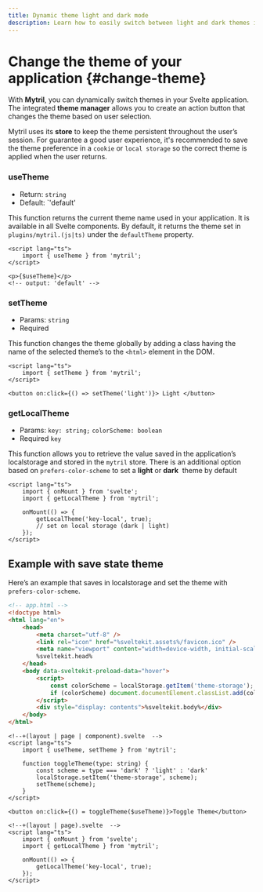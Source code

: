 ```yaml
---
title: Dynamic theme light and dark mode
description: Learn how to easily switch between light and dark themes in your Svelte app using Mytril. Save theme preferences with local storage and customize your UI with simple functions like useTheme and setTheme.
---
```


# Change the theme of your application {#change-theme}

With **Mytril**, you can dynamically switch themes in your Svelte application. The integrated **theme manager** allows you to create an action button that changes the theme based on user selection.

Mytril uses its **store** to keep the theme persistent throughout the user’s session. For guarantee a good user experience, it's recommended to save the theme preference in a `cookie` or `local storage` so the correct theme is applied when the user returns.

### useTheme

- Return: `string`
- Default: `'default'

This function returns the current theme name used in your application. It is available in all Svelte components. By default, it returns the theme set in `plugins/mytril.(js|ts)` under the `defaultTheme` property.

```svelte
<script lang="ts">
	import { useTheme } from 'mytril';
</script>

<p>{$useTheme}</p>
<!-- output: 'default' -->
```

### setTheme

- Params: `string`
- Required

This function changes the theme globally by adding a class having the name of the selected theme’s to the `<html>` element in the DOM.

```svelte
<script lang="ts">
	import { setTheme } from 'mytril';
</script>

<button on:click={() => setTheme('light')}> Light </button>
```

### getLocalTheme

- Params: `key: string;` `colorScheme: boolean`
- Required `key`

This function allows you to retrieve the value saved in the application’s localstorage and stored in the `mytril` store. There is an additional option based on `prefers-color-scheme` to set a **light** or **dark**  theme by default

```svelte
<script lang="ts">
	import { onMount } from 'svelte';
	import { getLocalTheme } from 'mytril';

	onMount(() => {
		getLocalTheme('key-local', true);
		// set on local storage (dark | light)
	});
</script>
```

## Example with save state theme

Here’s an example that saves in localstorage and set the theme with `prefers-color-scheme`.

```html
<!-- app.html -->
<!doctype html>
<html lang="en">
	<head>
		<meta charset="utf-8" />
		<link rel="icon" href="%sveltekit.assets%/favicon.ico" />
		<meta name="viewport" content="width=device-width, initial-scale=1" />
		%sveltekit.head%
	</head>
	<body data-sveltekit-preload-data="hover">
		<script>
			const colorScheme = localStorage.getItem('theme-storage');
			if (colorScheme) document.documentElement.classList.add(colorScheme);
		</script>
		<div style="display: contents">%sveltekit.body%</div>
	</body>
</html>
```

```svelte
<!--+(layout | page | component).svelte  -->
<script lang="ts">
	import { useTheme, setTheme } from 'mytril';

	function toggleTheme(type: string) {
		const scheme = type === 'dark' ? 'light' : 'dark'
		localStorage.setItem('theme-storage', scheme);
		setTheme(scheme);
	}
</script>

<button on:click={() = toggleTheme($useTheme)}>Toggle Theme</button>
```

```svelte
<!--+(layout | page).svelte  -->
<script lang="ts">
	import { onMount } from 'svelte';
	import { getLocalTheme } from 'mytril';

	onMount(() => {
		getLocalTheme('key-local', true);
	});
</script>
```
